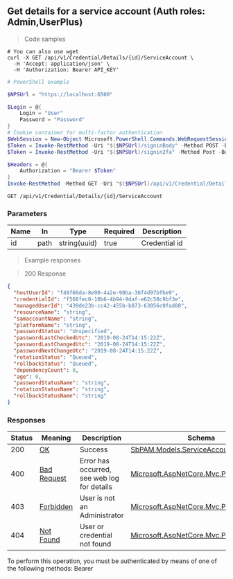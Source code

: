 
## Get details for a service account (Auth roles: Admin,UserPlus)

<a id="opIdGetServiceAccountDetailsAsync"></a>

> Code samples

```shell
# You can also use wget
curl -X GET /api/v1/Credential/Details/{id}/ServiceAccount \
  -H 'Accept: application/json' \
  -H 'Authorization: Bearer API_KEY'

```

```powershell
# PowerShell example

$NPSUrl = "https://localhost:6500"

$Login = @{
    Login = "User"
    Password = "Password"
}
# Cookie container for multi-factor authentication
$WebSession = New-Object Microsoft.PowerShell.Commands.WebRequestSession
$Token = Invoke-RestMethod -Uri "$($NPSUrl)/signinBody" -Method POST -Body (ConvertTo-Json $Login) -WebSession $WebSession -ContentType "application/json"
$Token = Invoke-RestMethod -Uri "$($NPSUrl)/signin2fa" -Method Post -Body $MfaCode -Headers @{Authorization = "Bearer $Token"} -WebSession $WebSession -ContentType "application/json"

$Headers = @{
    Authorization = "Bearer $Token"
}
Invoke-RestMethod -Method GET -Uri "$($NPSUrl)/api/v1/Credential/Details/{id}/ServiceAccount -Headers $Headers -ContentType "application/json"
```

`GET /api/v1/Credential/Details/{id}/ServiceAccount`

<h3 id="get-details-for-a-service-account-(auth-roles:-admin,userplus)-parameters">Parameters</h3>

|Name|In|Type|Required|Description|
|---|---|---|---|---|
|id|path|string(uuid)|true|Credential id|

> Example responses

> 200 Response

```json
{
  "hostUserId": "f49f66da-8e90-4a2e-90ba-36f4d97bfbe9",
  "credentialId": "f568fec0-10b6-4b94-9daf-e62c50c9bf3e",
  "managedUserId": "439de23b-cc42-455b-b873-63056c0fad88",
  "resourceName": "string",
  "samaccountName": "string",
  "platformName": "string",
  "passwordStatus": "Unspecified",
  "passwordLastCheckedUtc": "2019-08-24T14:15:22Z",
  "passwordLastChangedUtc": "2019-08-24T14:15:22Z",
  "passwordNextChangeUtc": "2019-08-24T14:15:22Z",
  "rotationStatus": "Queued",
  "rollbackStatus": "Queued",
  "dependencyCount": 0,
  "age": 0,
  "passwordStatusName": "string",
  "rotationStatusName": "string",
  "rollbackStatusName": "string"
}
```

<h3 id="get-details-for-a-service-account-(auth-roles:-admin,userplus)-responses">Responses</h3>

|Status|Meaning|Description|Schema|
|---|---|---|---|
|200|[OK](https://tools.ietf.org/html/rfc7231#section-6.3.1)|Success|[SbPAM.Models.ServiceAccountDetailsView](../Models/sbpam.models.serviceaccountdetailsview.md)|
|400|[Bad Request](https://tools.ietf.org/html/rfc7231#section-6.5.1)|Error has occurred, see web log for details|[Microsoft.AspNetCore.Mvc.ProblemDetails](../Models/microsoft.aspnetcore.mvc.problemdetails.md)|
|403|[Forbidden](https://tools.ietf.org/html/rfc7231#section-6.5.3)|User is not an Administrator|[Microsoft.AspNetCore.Mvc.ProblemDetails](../Models/microsoft.aspnetcore.mvc.problemdetails.md)|
|404|[Not Found](https://tools.ietf.org/html/rfc7231#section-6.5.4)|User or credential not found|[Microsoft.AspNetCore.Mvc.ProblemDetails](../Models/microsoft.aspnetcore.mvc.problemdetails.md)|

<aside class="warning">
To perform this operation, you must be authenticated by means of one of the following methods:
Bearer
</aside>


